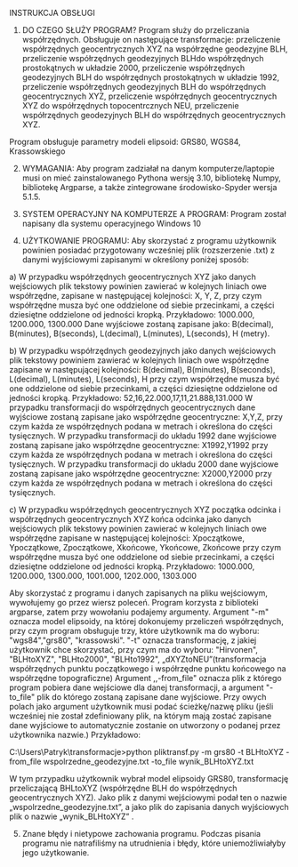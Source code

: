 INSTRUKCJA OBSŁUGI

1. DO CZEGO SŁUŻY PROGRAM?
Program służy do przeliczania współrzędnych. Obsługuje on następujące transformacje:
przeliczenie współrzędnych geocentrycznych XYZ na współrzędne geodezyjne BLH, 
przeliczenie współrzędnych geodezyjnych BLHdo współrzędnych prostokątnych w układzie 2000, 
przeliczenie współrzędnych geodezyjnych BLH do współrzędnych prostokątnych w układzie 1992, 
przeliczenie współrzędnych geodezyjnych BLH do współrzędnych geocentrycznych XYZ, 
przeliczenie współrzędnych geocentrycznych XYZ do współrzędnych topocentrcznych NEU, 
przeliczenie współrzędnych geodezyjnych BLH do współrzędnych geocentrycznych XYZ. 

Program obsługuje parametry modeli elipsoid: GRS80, WGS84, Krassowskiego

2. WYMAGANIA:
Aby program zadziałał na danym komputerze/laptopie musi on mieć zainstalowanego Pythona wersję 3.10, bibliotekę Numpy, bibliotekę Argparse, a także zintegrowane środowisko-Spyder wersja 5.1.5.

3. SYSTEM OPERACYJNY NA KOMPUTERZE A PROGRAM:
Program został napisany dla systemu operacyjnego Windows 10

4. UŻYTKOWANIE PROGRAMU:
Aby skorzystać z programu użytkownik powinien posiadać przygotowany wcześniej plik (rozszerzenie .txt) z danymi wyjściowymi zapisanymi w określony poniżej sposób:

a) W przypadku współrzędnych geocentrycznych XYZ jako danych wejściowych plik tekstowy powinien zawierać w kolejnych liniach owe 
współrzędne, zapisane w następującej kolejności: X, Y, Z, przy czym współrzędne musza być one oddzielone od siebie przecinkami, 
a części dziesiętne oddzielone od jedności kropką. 
Przykładowo: 1000.000, 1200.000, 1300.000
Dane wyjściowe zostaną zapisane jako: B(decimal), B(minutes), B(seconds), L(decimal), L(minutes), L(seconds), H (metry).

b) W przypadku współrzędnych geodezyjnych jako danych wejściowych plik tekstowy powiniem zawierać w kolejnych liniach owe współrzędne 
zapisane w następującej kolejności: B(decimal), B(minutes), B(seconds), L(decimal), L(minutes), L(seconds), H przy czym współrzędne musza być one oddzielone od siebie przecinkami, a części dziesiętne oddzielone od jedności kropką.
Przykładowo: 52,16,22.000,17,11,21.888,131.000
W przypadku transformacji do współrzędnych geocentrycznych dane wyjściowe zostaną zapisane jako współrzędne geocentryczne: X,Y,Z, 
przy czym każda ze współrzędnych podana w metrach i określona do części tysięcznych. 
W przypadku transformacji do układu 1992 dane wyjściowe zostaną zapisane jako współrzędne geocentryczne: X1992,Y1992 
przy czym każda ze współrzędnych podana w metrach i określona do części tysięcznych.
W przypadku transformacji do układu 2000 dane wyjściowe zostaną zapisane jako współrzędne geocentryczne: X2000,Y2000 
przy czym każda ze współrzędnych podana w metrach i określona do części tysięcznych.


c) W przypadku współrzędnych geocentrycznych XYZ początka odcinka i współrzędnych geocentrycznych XYZ końca odcinka jako danych wejściowych
plik tekstowy powinien zawierać w kolejnych liniach owe współrzędne zapisane w następującej kolejności:
Xpoczątkowe, Ypoczątkowe, Zpoczątkowe, Xkońcowe, Ykońcowe, Zkońcowe  przy czym współrzędne musza być one oddzielone od siebie przecinkami,
a części dziesiętne oddzielone od jedności kropką. 
Przykładowo:  1000.000, 1200.000, 1300.000, 1001.000, 1202.000, 1303.000

Aby skorzystać z programu i danych zapisanych na pliku wejściowym, wywołujemy go przez wiersz poleceń. Program korzysta z biblioteki argparse, 
zatem przy wowołaniu podajemy argumenty. Argument "-m" oznacza model elipsoidy, na której dokonujemy przeliczeń współrzędnych, przy czym program obsługuje trzy, które użytkownik ma do wyboru: "wgs84","grs80", "krassowski".
"-t" oznacza transformację, z jakiej użytkownik chce skorzystać, przy czym ma do wyboru: "Hirvonen", "BLHtoXYZ", "BLHto2000", "BLHto1992", „dXYZtoNEU”(transformacja współrzędnych punktu początkowego i współrzędne punktu końcowego na współrzędne topograficzne) 
Argument ,,-from_file" oznacza plik z którego program pobiera dane wejściowe dla danej transformacji, a argument "-to_file" plik do którego zostaną zapisane dane wyjściowe. Przy owych polach jako argument użytkownik musi podać ścieżkę/nazwę pliku (jeśli wcześniej nie został zdefiniowany plik, na którym mają zostać zapisane dane wyjściowe to automatycznie zostanie on utworzony o podanej przez użytkownika nazwie.)
Przykładowo:

C:\Users\Patryk\transformacje>python pliktransf.py -m grs80 -t BLHtoXYZ -from_file wspolrzedne_geodezyjne.txt -to_file wynik_BLHtoXYZ.txt

W tym przypadku użytkownik wybrał model elipsoidy GRS80, transformację przeliczającą BHLtoXYZ (współrzędne BLH do współrzędnych geocentrycznych XYZ). Jako plik z danymi wejściowymi podał ten o nazwie „wspolrzedne_geodezyjne.txt”, a jako plik do zapisania danych wyjściowych plik o nazwie „wynik_BLHtoXYZ” .


5.	Znane błędy i nietypowe zachowania programu. 
Podczas pisania programu nie natrafiliśmy na utrudnienia i błędy, które uniemożliwiałyby jego użytkowanie. 


